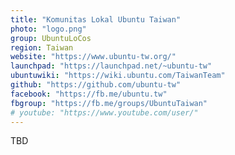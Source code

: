 ```yaml
---
title: "Komunitas Lokal Ubuntu Taiwan"
photo: "logo.png"
group: UbuntuLoCos
region: Taiwan
website: "https://www.ubuntu-tw.org/"
launchpad: "https://launchpad.net/~ubuntu-tw"
ubuntuwiki: "https://wiki.ubuntu.com/TaiwanTeam"
github: "https://github.com/ubuntu-tw"
facebook: "https://fb.me/ubuntu.tw"
fbgroup: "https://fb.me/groups/UbuntuTaiwan"
# youtube: "https://www.youtube.com/user/"
---
```

TBD
